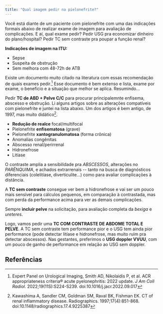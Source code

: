 ```yaml
---
title: "Qual imagem pedir na pielonefrite?"
---
```


Você está diante de um paciente com pielonefrite com uma das indicações formais abaixo de realizar exame de imagem para avaliação de complicações. E aí, qual exame pedir? Pedir USG pra economizar dinheiro do plano/hospital? Pedir TC sem contraste pra poupar a função renal?

**Indicações de imagem na ITU:**

- Sepse
- Suspeita de obstrução
- Sem melhora com 48-72h de ATB

Existe um documento muito citado na literatura com essas recomendação de quais exames pedir.[^1] Esse documento é bem extenso e lista, exame por exame, o benefício e a situação que melhor se aplica. Resumindo...

Pedir **TC de ABD + Pelve C/C** para procurar principalemnte enfisema, abscesso e obstrução. Li alguns artigos sobre as alterações compatíveis com pielonefrite e juntei na lista abaixo. Um dos artigos é bem antigo, de 1997, mas muito didático[^1997].

- **Redução de realce** focal/multifocal
- Pielonefrite **enfisematosa** (grave)
- Pielonefrite **xantogranulomatosa** (forma crônica)
- Anomalias congênitas
- Abscesso renal/perirrenal
- Hidronefrose
- Litíase

O contraste amplia a sensibilidade pra *ABSCESSOS*, alterações no *PARÊNQUIMA*, e achados extrarrenais -- tanto na busca de diagnósticos diferenciais (colelitíase, diverticulite...) como para avaliar complicações à distância.

A **TC sem contraste** consegue ver bem a hidronefrose e vai ser um pouco mais sensível para cálculos pequenos, em comparação à contrastada, mas com perda da performance acima para ver as demais complicações.

Sempre **incluir pelve** na solicitação, para avaliação completa da *bexiga* e *ureteres*.

Logo, vamos pedir uma **TC COM CONTRASTE DE ABDOME TOTAL E PELVE**. A TC sem contraste tem performance pior e o USG tem ainda pior performance (pode detectar litíase e hidronefrose, mas muito ruim pra detectar abscessos). Nas gestantes, preferimos o **USG doppler VVUU**, com um pouco de ganho de performance em relação ao USG sem doppler.

## Referências

[^1]: Expert Panel on Urological Imaging, Smith AD, Nikolaidis P, et al. ACR appropriateness criteria® acute pyelonephritis: 2022 update. _J Am Coll Radiol_. 2022;19(11S):S224-S239. doi:10.1016/j.jacr.2022.09.017

[^1997]: Kawashima A, Sandler CM, Goldman SM, Raval BK, Fishman EK. CT of renal inflammatory disease. Radiographics. 1997;17(4):851-868. doi:10.1148/radiographics.17.4.9225387